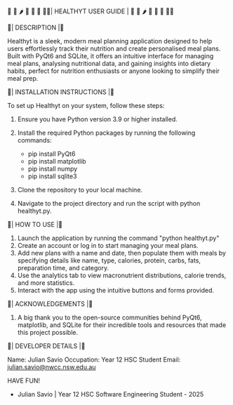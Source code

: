 🫘 🌽 🌶️ 🥕 🫚 🥔 🍄‍🟫| HEALTHYT USER GUIDE | 🫘 🌽 🌶️ 🥕 🫚 🥔 🍄‍🟫


📖| DESCRIPTION |📖

Healthyt is a sleek, modern meal planning application designed to help users effortlessly track their nutrition and create personalised meal plans. Built with PyQt6 and SQLite, it offers an intuitive interface for managing meal plans, analysing nutritional data, and gaining insights into dietary habits, perfect for nutrition enthusiasts or anyone looking to simplify their meal prep.

📖| INSTALLATION INSTRUCTIONS |📖

To set up Healthyt on your system, follow these steps:

1. Ensure you have Python version 3.9 or higher installed.

2. Install the required Python packages by running the following commands:

    - pip install PyQt6 
    - pip install matplotlib 
    - pip install numpy 
    - pip install sqlite3

3. Clone the repository to your local machine.
4. Navigate to the project directory and run the script with python healthyt.py.

📖| HOW TO USE |📖

1. Launch the application by running the command "python healthyt.py" 
2. Create an account or log in to start managing your meal plans. 
3. Add new plans with a name and date, then populate them with meals by specifying details like name, type, calories, protein, carbs, fats, preparation time, and category. 
4. Use the analytics tab to view macronutrient distributions, calorie trends, and more statistics. 
5. Interact with the app using the intuitive buttons and forms provided.

📖| ACKNOWLEDGEMENTS |📖

1. A big thank you to the open-source communities behind PyQt6, matplotlib, and SQLite for their incredible tools and resources that made this project possible.

📖| DEVELOPER DETAILS |📖

Name: Julian Savio
Occupation: Year 12 HSC Student
Email: julian.savio@nwcc.nsw.edu.au

HAVE FUN!
- Julian Savio | Year 12 HSC Software Engineering Student - 2025
